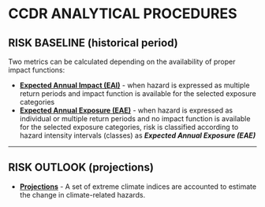 # CCDR ANALYTICAL PROCEDURES

## RISK BASELINE (historical period)
Two metrics can be calculated depending on the availability of proper impact functions:

   - **[Expected Annual Impact (EAI)](Analytical_procedure_function.md)** - when hazard is expressed as multiple return periods and impact function is available for the selected exposure categories
   - **[Expected Annual Exposure (EAE)](Analytical_procedure_classes.md)** - when hazard is expressed as individual or multiple return periods and no impact function is available for the selected exposure categories, risk is classified according to hazard intensity intervals (classes) as _**Expected Annual Exposure (EAE)**_

--------------

## RISK OUTLOOK (projections)
 
   - **[Projections](projections/)** - A set of extreme climate indices are accounted to estimate the change in climate-related hazards.
